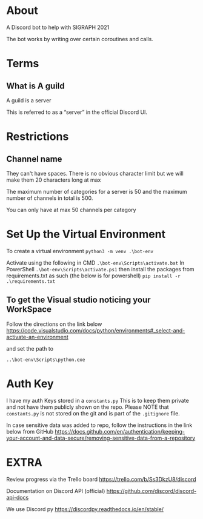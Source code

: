 # About
A Discord bot to help with SIGRAPH 2021

The bot works by writing over certain coroutines and calls.


# Terms
## What is A guild
A guild is a server

This is referred to as a “server” in the official Discord UI.



# Restrictions
## Channel name
They can't have spaces. There is no obvious character limit but we will make them 20 characters long at max

The maximum number of categories for a server is 50 and the maximum number of channels in total is 500.

You can only have at max 50 channels per category


# Set Up the Virtual Environment
To create a virtual environment
`python3 -m venv .\bot-env`

Activate using the following
in CMD
`.\bot-env\Scripts\activate.bat`
In PowerShell
`.\bot-env\Scripts\activate.ps1`
then install the packages from requirements.txt as such (the below is for powershell)
`pip install -r .\requirements.txt`

## To get the Visual studio noticing your WorkSpace

Follow the directions on the link below
https://code.visualstudio.com/docs/python/environments#_select-and-activate-an-environment

and set the path to

`..\bot-env\Scripts\python.exe`

# Auth Key
I have my auth Keys stored in a `constants.py`
This is to keep them private and not have them publicly shown on the repo.
Please NOTE that `constants.py` is not stored on the git and is part of the `.gitignore` file.

In case sensitive data was added to repo, follow the instructions in the link below from GitHub
https://docs.github.com/en/authentication/keeping-your-account-and-data-secure/removing-sensitive-data-from-a-repository


# EXTRA
Review progress via the Trello board
https://trello.com/b/Ss3DkzU8/discord

Documentation on Discord API (official)
https://github.com/discord/discord-api-docs

We use Discord py
https://discordpy.readthedocs.io/en/stable/
